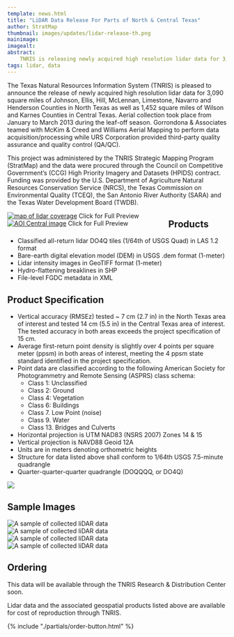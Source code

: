```yaml
---
template: news.html
title: "LiDAR Data Release For Parts of North & Central Texas"
author: StratMap
thumbnail: images/updates/lidar-release-th.png
mainimage: 
imagealt: 
abstract: 
    TNRIS is releasing newly acquired high resolution lidar data for 3,090 square miles of North Texas
tags: lidar, data
---
```


The Texas Natural Resources Information System (TNRIS) is pleased to announce the release of newly acquired high resolution lidar data for 3,090 square miles of Johnson, Ellis, Hill, McLennan, Limestone, Navarro and Henderson Counties in North Texas as well as 1,452 square miles of Wilson and Karnes Counties in Central Texas.  Aerial collection took place from January to March 2013 during the leaf-off season.  Gorrondona & Associates teamed with McKim & Creed and Williams Aerial Mapping to perform data acquisition/processing while URS Corporation provided third-party quality assurance and quality control (QA/QC).

This project was administered by the TNRIS Strategic Mapping Program (StratMap) and the data were procured through the Council on Competitive Government’s (CCG) High Priority Imagery and Datasets (HPIDS) contract.  Funding was provided by the U.S. Department of Agriculture Natural Resources Conservation Service (NRCS), the Texas Commission on Environmental Quality (TCEQ), the San Antonio River Authority (SARA) and the Texas Water Development Board (TWDB).</p>

<div style="float: left; width: 350px; margin-right: 20px">
<a href="https://www.tnris.org/sites/default/files/AOI_North_3090_full.jpg" alt="map of lidar coverage"><img src="https://www.tnris.org/sites/default/files/AOI_North_3090_small.jpg" alt="map of lidar coverage"></a>
<caption style="font-size: 10px;">Click for Full Preview</caption>
</div>
<div style="float: left; width: 350px;">
<a href="https://www.tnris.org/sites/default/files/AOI_Central.jpg" alt="Aoi Central Image"><img src="https://www.tnris.org/sites/default/files/AOI_Central_small.jpg" alt="AOI Central image"></a>
<caption style="font-size: 10px;">Click for Full Preview</caption>
</div>

## Products

- Classified all-return lidar DO4Q tiles (1/64th of USGS Quad) in LAS 1.2 format
- Bare-earth digital elevation model (DEM) in USGS .dem format (1-meter)
- Lidar intensity images in GeoTIFF format (1-meter)
- Hydro-flattening breaklines in SHP
- File-level FGDC metadata in XML

## Product Specification

- Vertical accuracy (RMSEz) tested ~ 7 cm (2.7 in) in the North Texas area of interest and tested 14 cm (5.5 in) in the Central Texas area of interest. The tested accuracy in both areas exceeds the project specification of 15 cm.
- Average first-return point density is slightly over 4 points per square meter (ppsm) in both areas of interest, meeting the 4 ppsm state standard identified in the project specification.
- Point data are classified according to the following American Society for Photogrammetry and Remote Sensing (ASPRS) class schema:
	- Class 1: Unclassified
	- Class 2: Ground			
	- Class 4: Vegetation
	- Class 6: Buildings
	- Class 7. Low Point (noise)
	- Class 9. Water
	- Class 13. Bridges and Culverts
- Horizontal projection is UTM NAD83 (NSRS 2007) Zones 14 & 15
- Vertical projection is NAVD88 Geoid 12A
- Units are in meters denoting orthometric heights
- Structure for data listed above shall conform to 1/64th USGS 7.5-minute quadrangle
- Quarter-quarter-quarter quadrangle (DOQQQQ, or DO4Q)<br>
<img src="https://www.tnris.org/sites/default/files/quad.png">

## Sample Images

<img src="https://www.tnris.org/sites/default/files/image001.jpg" alt="A sample of collected liDAR data">

<br>
<img src="https://www.tnris.org/sites/default/files/image002.jpg" alt="A sample of collected liDAR data">
<br>
<img src="https://www.tnris.org/sites/default/files/image003.png" alt="A sample of collected liDAR data">

<br>
<img src="https://www.tnris.org/sites/default/files/image004.png" alt="A sample of collected liDAR data">

## Ordering

This data will be available through the TNRIS Research & Distribution Center soon.

Lidar data and the associated geospatial products listed above are available for cost of reproduction through TNRIS.

{% include "./partials/order-button.html" %}
